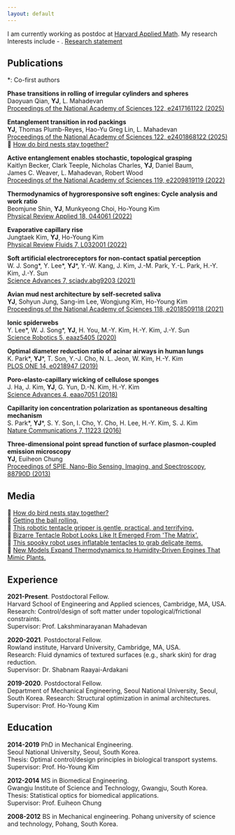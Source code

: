 ```yaml
---
layout: default
---
```


I am currently working as postdoc at [Harvard Applied Math](https://seas.harvard.edu/applied-mathematics). My research Interests include - . [Research statement](./research-statement.html)



## Publications

*: Co-first authors

**Phase transitions in rolling of irregular cylinders and spheres**  
Daoyuan Qian, **YJ**, L. Mahadevan  
[Proceedings of the National Academy of Sciences 122, e2417161122 (2025)](https://www.pnas.org/doi/10.1073/pnas.2417161122)

**Entanglement transition in rod packings**  
**YJ**, Thomas Plumb-Reyes, Hao-Yu Greg Lin, L. Mahadevan  
[Proceedings of the National Academy of Sciences 122, e2401868122 (2025)](https://www.pnas.org/doi/10.1073/pnas.2401868122)  
🪹 [How do bird nests stay together?](https://seas.harvard.edu/news/2025/04/how-do-bird-nests-stay-together)  

**Active entanglement enables stochastic, topological grasping**  
Kaitlyn Becker, Clark Teeple, Nicholas Charles, **YJ**, Daniel Baum,  
James C. Weaver, L. Mahadevan, Robert Wood  
[Proceedings of the National Academy of Sciences 119, e2209819119 (2022)](https://www.pnas.org/doi/10.1073/pnas.2209819119)

**Thermodynamics of hygroresponsive soft engines: Cycle analysis and work ratio**  
Beomjune Shin, **YJ**, Munkyeong Choi, Ho-Young Kim  
[Physical Review Applied 18, 044061 (2022)](https://doi.org/10.1103/PhysRevApplied.18.044061)

**Evaporative capillary rise**  
Jungtaek Kim, **YJ**, Ho-Young Kim  
[Physical Review Fluids 7, L032001 (2022)](https://doi.org/10.1103/PhysRevFluids.7.L032001)

**Soft artificial electroreceptors for non-contact spatial perception**  
W. J. Song*, Y. Lee*, **YJ***, Y.-W. Kang, J. Kim, J.-M. Park, Y.-L. Park, H.-Y. Kim, J.-Y. Sun  
[Science Advances 7, sciadv.abg9203 (2021)](https://www.science.org/doi/10.1126/sciadv.abg9203)

**Avian mud nest architecture by self-secreted saliva**  
**YJ**, Sohyun Jung, Sang-im Lee, Wongjung Kim, Ho-Young Kim  
[Proceedings of the National Academy of Sciences 118, e2018509118 (2021)](https://www.pnas.org/doi/10.1073/pnas.2018509118)

**Ionic spiderwebs**  
Y. Lee*, W. J. Song*, **YJ**, H. You, M.-Y. Kim, H.-Y. Kim, J.-Y. Sun  
[Science Robotics 5, eaaz5405 (2020)](https://www.science.org/doi/10.1126/scirobotics.aaz5405)

**Optimal diameter reduction ratio of acinar airways in human lungs**  
K. Park*, **YJ***, T. Son, Y.-J. Cho, N. L. Jeon, W. Kim, H.-Y. Kim  
[PLOS ONE 14, e0218947 (2019)](https://doi.org/10.1371/journal.pone.0218947)

**Poro-elasto-capillary wicking of cellulose sponges**  
J. Ha, J. Kim, **YJ**, G. Yun, D.-N. Kim, H.-Y. Kim  
[Science Advances 4, eaao7051 (2018)](https://www.science.org/doi/10.1126/sciadv.aao7051)

**Capillarity ion concentration polarization as spontaneous desalting mechanism**  
S. Park*, **YJ***, S. Y. Son, I. Cho, Y. Cho, H. Lee, H.-Y. Kim, S. J. Kim  
[Nature Communications 7, 11223 (2016)](https://doi.org/10.1038/ncomms11223)

**Three-dimensional point spread function of surface plasmon-coupled emission microscopy**  
**YJ**, Euiheon Chung  
[Proceedings of SPIE, Nano-Bio Sensing, Imaging, and Spectroscopy, 88790D (2013)](https://doi.org/10.1117/12.2029870)


## Media

🪹 [How do bird nests stay together?](https://seas.harvard.edu/news/2025/04/how-do-bird-nests-stay-together)  
🏀 [Getting the ball rolling.](https://seas.harvard.edu/news/2025/03/getting-ball-rolling)  
🦑 [This robotic tentacle gripper is gentle, practical, and terrifying.](https://www.theverge.com/2022/10/26/23424420/robot-tentacle-gripper-rubber-filaments-mr-jelly-hands)  
🦑 [Bizarre Tentacle Robot Looks Like It Emerged From 'The Matrix'.](https://www.cnet.com/science/bizarre-tentacle-robot-looks-like-it-emerged-from-the-matrix/)  
🦑 [This spooky robot uses inflatable tentacles to grab delicate items.](https://www.popsci.com/technology/harvard-tentacle-robot/)  
🌲 [New Models Expand Thermodynamics to Humidity-Driven Engines That Mimic Plants.](https://www.aps.org/publications/apsnews/202212/plants.cfm)  


## Experience

**2021-Present**. Postdoctoral Fellow.  
Harvard School of Engineering and Applied sciences, Cambridge, MA, USA.  
Research: Control/design of soft matter under topological/frictional constraints.  
Supervisor: Prof. Lakshminarayanan Mahadevan

**2020-2021**. Postdoctoral Fellow.  
Rowland institute, Harvard University, Cambridge, MA, USA.  
Research: Fluid dynamics of textured surfaces (e.g., shark skin) for drag reduction.  
Supervisor: Dr. Shabnam Raayai-Ardakani

**2019-2020**. Postdoctoral Fellow.  
Department of Mechanical Engineering, Seoul National University, Seoul, South Korea.
Research: Structural optimization in animal architectures.  
Supervisor: Prof. Ho-Young Kim

## Education

**2014-2019**	PhD in Mechanical Engineering.  
Seoul National University, Seoul, South Korea.  
Thesis: Optimal control/design principles in biological transport systems.
Supervisor: Prof. Ho-Young Kim

**2012-2014**	MS in Biomedical Engineering.  
Gwangju Institute of Science and Technology, Gwangju, South Korea.  
Thesis: Statistical optics for biomedical applications.  
Supervisor: Prof. Euiheon Chung

**2008-2012**	BS in Mechanical engineering.
Pohang university of science and technology, Pohang, South Korea.  